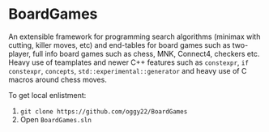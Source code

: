 # BoardGames
An extensible framework for programming search algorithms (minimax with cutting, killer moves, etc) and end-tables for board games such as two-player, full info board games such as chess, MNK, Connect4, checkers etc. Heavy use of teamplates and newer C++ features such as `constexpr`, `if constexpr`, `concepts`, `std::experimental::generator` and heavy use of C macros around chess moves.

To get local enlistment:
1. `git clone https://github.com/oggy22/BoardGames`
2. Open `BoardGames.sln`
